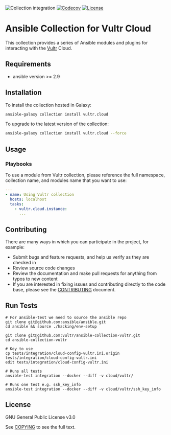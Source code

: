 ![Collection integration](https://github.com/vultr/ansible-collection-vultr/workflows/Collection%20integration/badge.svg)
 [![Codecov](https://img.shields.io/codecov/c/github/vultr/ansible-collection-vultr)](https://codecov.io/gh/vultr/ansible-collection-vultr)
[![License](https://img.shields.io/badge/license-GPL%20v3.0-brightgreen.svg)](LICENSE)

# Ansible Collection for Vultr Cloud

This collection provides a series of Ansible modules and plugins for interacting with the [Vultr](https://www.vultr.com) Cloud.

## Requirements

- ansible version >= 2.9

## Installation

To install the collection hosted in Galaxy:

```bash
ansible-galaxy collection install vultr.cloud
```

To upgrade to the latest version of the collection:

```bash
ansible-galaxy collection install vultr.cloud --force
```

## Usage

### Playbooks

To use a module from Vultr collection, please reference the full namespace, collection name, and modules name that you want to use:

```yaml
---
- name: Using Vultr collection
  hosts: localhost
  tasks:
    - vultr.cloud.instance:
      ...
```

## Contributing

There are many ways in which you can participate in the project, for example:

- Submit bugs and feature requests, and help us verify as they are checked in
- Review source code changes
- Review the documentation and make pull requests for anything from typos to new content
- If you are interested in fixing issues and contributing directly to the code base, please see the [CONTRIBUTING](CONTRIBUTING.md) document.

## Run Tests

```
# For ansible-test we need to source the ansible repo
git clone git@github.com:ansible/ansible.git
cd ansible && source ./hacking/env-setup

git clone git@github.com:vultr/ansible-collection-vultr.git
cd ansible-collection-vultr

# Key to use
cp tests/integration/cloud-config-vultr.ini.origin tests/integration/cloud-config-vultr.ini
edit tests/integration/cloud-config-vultr.ini

# Runs all tests
ansible-test integration --docker --diff -v cloud/vultr/

# Runs one test e.g. ssh_key_info
ansible-test integration --docker --diff -v cloud/vultr/ssh_key_info
```

## License

GNU General Public License v3.0

See [COPYING](COPYING) to see the full text.

